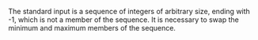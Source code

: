 The standard input is a sequence of integers of arbitrary size, ending with -1, which is not a member of the sequence.
It is necessary to swap the minimum and maximum members of the sequence.
